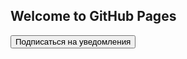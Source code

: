 ## Welcome to GitHub Pages

<script src="https://www.gstatic.com/firebasejs/5.2.0/firebase-app.js"></script>
<script src="https://www.gstatic.com/firebasejs/5.2.0/firebase-messaging.js"></script>

<script type="text/javascript" src="/ak-push.js"></script>
<link rel="manifest" href="/manifest.json"></link>

<button id="init_sub">Подписаться на уведомления</button>
 
<script>
    document.getElementById('init_sub').addEventListener('click', function() { // По клику на кнопку..
    try {
        var akPush = new AKPush();
        akPush.initSubscription() // ..показать форму подписки
        }
    catch (e) {
        console.log(e); // Или записать ошибку в консоль браузера
        }
    });
</script>
